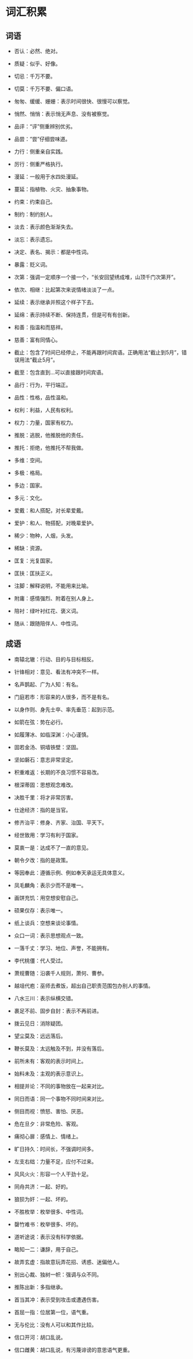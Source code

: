 # 词汇积累

## 词语

* 否认：必然、绝对。
* 质疑：似乎、好像。
* 切忌：千万不要。
* 切莫：千万不要、偏口语。

* 匆匆、缓缓、姗姗：表示时间很快、很慢可以察觉。
* 悄然、悄悄：表示悄无声息、没有被察觉。
* 品评：“评”侧重辨别优劣。
* 品尝：“尝”仔细尝味道。

* 力行：侧重亲自实践。
* 厉行：侧重严格执行。
* 漫延：一般用于水四处漫延。
* 蔓延：指植物、火灾、抽象事物。

* 约束：约束自己。
* 制约：制约别人。
* 淡去：表示颜色渐渐失去。
* 淡忘：表示遗忘。

* 决定、表名、揭示：都是中性词。
* 暴露：贬义词。
* 次第：强调一定顺序一个接一个，“长安回望绣成堆，山顶千门次第开”。
* 依次、相继：比起第次来说情绪淡淡了一点。

* 延续：表示继承并照这个样子下去。
* 延绵：表示持续不断、保持连贯，但是可有有创新。
* 和善：指温和而慈祥。
* 慈善：富有同情心。

* 截止：包含了时间已经停止，不能再跟时间宾语。正确用法“截止到5月”，错误用法“截止5月”。
* 截至：包含直到...可以直接跟时间宾语。
* 品行：行为，平行端正。
* 品性：性格，品性温和。

* 权利：利益，人民有权利。
* 权力：力量，国家有权力。
* 推脱：逃脱，他推脱他的责任。
* 推托：拒绝，他推托不帮我做。

* 多维：空间。
* 多极：格局。
* 多边：国家。
* 多元：文化。

* 爱戴：和人搭配，对长辈爱戴。
* 爱护：和人、物搭配，对晚辈爱护。
* 稀少：物种，人烟，头发。
* 稀缺：资源。

* 匡复：光复国家。
* 匡扶：匡扶正义。
* 注脚：解释说明，不能用来比喻。
* 附庸：感情强烈、附着在别人身上。

* 陪衬：绿叶衬红花、褒义词。
* 随从：跟随陪伴人、中性词。

## 成语

* 南辕北辙：行动、目的与目标相反。
* 针锋相对：意见、看法有冲突不一样。
* 名声鹊起、广为人知：有名。
* 门庭若市：形容来的人很多，而不是有名。
* 以身作则、身先士卒、率先垂范：起到示范。

* 如箭在弦：势在必行。
* 如履薄冰、如临深渊：小心谨慎。
* 固若金汤、铜墙铁壁：坚固。
* 坚如磐石：意志非常坚定。
* 积重难返：长期的不良习惯不容易改。

* 根深蒂固：思想观念难改。
* 决胜千里：将才非常厉害。
* 仕途经济：指的是当官。
* 修齐治平：修身、齐家、治国、平天下。
* 经世致用：学习有利于国家。

* 莫衷一是：达成不了一直的意见。
* 朝令夕改：指的是政策。
* 等因奉此：遵循示例、例如奉天承运无具体意义。
* 凤毛麟角：表示少而不是唯一。
* 画饼充饥：用空想安慰自己。

* 硕果仅存：表示唯一。
* 纸上谈兵：空想来谈论事情。
* 众口一词：表示思想观点一致。
* 一落千丈：学习、地位、声誉，不能拥有。
* 李代桃僵：代人受过。

* 萧规曹随：沿袭千人规则，萧何、曹参。
* 越俎代庖：巫师去煮饭，超出自己职责范围包办别人的事情。
* 八水三川：表示纵横交错。
* 裹足不前、固步自封：表示不再前进。
* 拨云见日：消除疑团。

* 望尘莫及：远远落后。
* 鞭长莫及：太远触及不到，并没有落后。
* 前所未有：客观的表示时间上。
* 始料未及：主观的表示意识上。
* 相提并论：不同的事物放在一起来对比。
* 同日而语：同一个事物不同时间来对比。

* 侧目而视：愤怒、害怕、厌恶。
* 危在旦夕：非常危险、客观。
* 痛彻心扉：感情上、情绪上。
* 旷日持久：时间长，不强调时间多。
* 左支右绌：力量不足，应付不过来。
* 风风火火：形容一个人干劲十足。

* 同舟共济：一起、好的。
* 狼狈为奸：一起、坏的。
* 不胜枚举：枚举很多、中性词。
* 罄竹难书：枚举很多、坏的。

* 道听途说：表示没有科学依据。
* 略知一二：谦辞，用于自己。
* 故弄玄虚：指故意玩弄花招、诱惑、迷偏他人。
* 别出心裁、独树一帜：强调与众不同。
* 推陈出新：多指继承。
* 首当其冲：表示受到攻击或遭遇伤害。

* 首屈一指：位居第一位，语气重。
* 无与伦比：没有人可以和其作比较。
* 信口开河：胡口乱说。
* 信口雌黄：胡口乱说，有污蔑诽谤的意思语气更重。